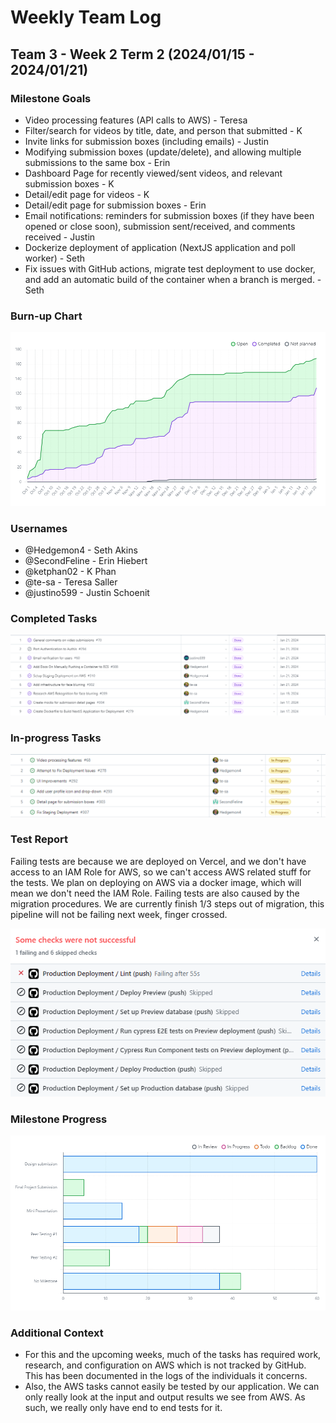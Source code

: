 # Weekly Team Log

## Team 3 - Week 2 Term 2 (2024/01/15 - 2024/01/21)

### Milestone Goals

-   Video processing features (API calls to AWS) - Teresa
-   Filter/search for videos by title, date, and person that submitted - K
-   Invite links for submission boxes (including emails) - Justin
-   Modifying submission boxes (update/delete), and allowing multiple submissions to the same box - Erin
-   Dashboard Page for recently viewed/sent videos, and relevant submission boxes - K
-   Detail/edit page for videos - K
-   Detail/edit page for submission boxes - Erin
-   Email notifications: reminders for submission boxes (if they have been opened or close soon), submission sent/received, and comments received - Justin
-   Dockerize deployment of application (NextJS application and poll worker) - Seth
-   Fix issues with GitHub actions, migrate test deployment to use docker, and add an automatic build of the container when a branch is merged. - Seth

### Burn-up Chart

![](imgs/burnup-week-2-s2.png)

### Usernames

-   @Hedgemon4 - Seth Akins
-   @SecondFeline - Erin Hiebert
-   @ketphan02 - K Phan
-   @te-sa - Teresa Saller
-   @justino599 - Justin Schoenit

### Completed Tasks

![](imgs/completed-week-2-s2.png)

### In-progress Tasks

![](imgs/in-progress-week-2-s2.png)

### Test Report

Failing tests are because we are deployed on Vercel, and we don't have access to an IAM Role for AWS, so we can't access AWS related stuff for the tests. We plan on deploying on AWS via a docker image, which will mean we don't need the IAM Role.
Failing tests are also caused by the migration procedures. We are currently finish 1/3 steps out of migration, this pipeline will not be failing next week, finger crossed.

![](imgs/cypress-tests-week-2-s2.png)

### Milestone Progress

![](imgs/milestone-progress-week-2-s2.png)

### Additional Context

- For this and the upcoming weeks, much of the tasks has required work, research, and configuration on AWS which is not 
  tracked by GitHub. This has been documented in the logs of the individuals it concerns.
- Also, the AWS tasks cannot easily be tested by our application. We can only really look at the input and output
  results we see from AWS. As such, we really only have end to end tests for it.
